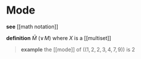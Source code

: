 # Mode

**see** [[math notation]]

**definition** $\bar M\ (\lor\! M)$ where $X$ is a [[multiset]]

> **example** the [[mode]] of $((1, 2, 2, 3, 4, 7, 9))$ is $2$
